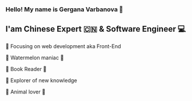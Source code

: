 ### Hello! My name is Gergana Varbanova 👩
## I'am Chinese Expert 🇨🇳 & Software Engineer :computer:
:dart: Focusing on web development aka Front-End <br>

:watermelon:  Watermelon maniac 🍉 <br>

📘 Book Reader 📘 <br>

:book: Explorer of new knowledge <br>

:dog: Animal lover :panda_face:






